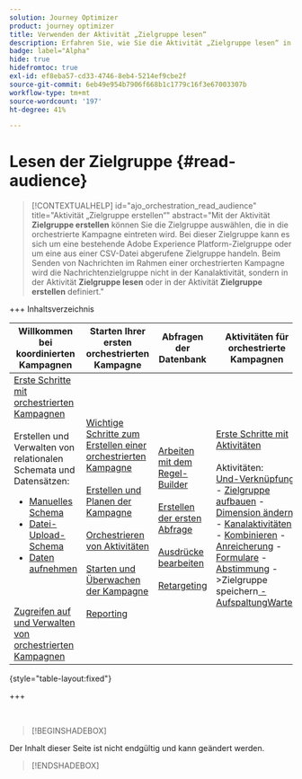 ```yaml
---
solution: Journey Optimizer
product: journey optimizer
title: Verwenden der Aktivität „Zielgruppe lesen“
description: Erfahren Sie, wie Sie die Aktivität „Zielgruppe lesen“ in einer koordinierten Kampagne verwenden
badge: label="Alpha"
hide: true
hidefromtoc: true
exl-id: ef8eba57-cd33-4746-8eb4-5214ef9cbe2f
source-git-commit: 6eb49e954b7906f668b1c1779c16f3e67003307b
workflow-type: tm+mt
source-wordcount: '197'
ht-degree: 41%

---
```


# Lesen der Zielgruppe {#read-audience}


>[!CONTEXTUALHELP]
>id="ajo_orchestration_read_audience"
>title="Aktivität „Zielgruppe erstellen“"
>abstract="Mit der Aktivität **Zielgruppe erstellen** können Sie die Zielgruppe auswählen, die in die orchestrierte Kampagne eintreten wird. Bei dieser Zielgruppe kann es sich um eine bestehende Adobe Experience Platform-Zielgruppe oder um eine aus einer CSV-Datei abgerufene Zielgruppe handeln. Beim Senden von Nachrichten im Rahmen einer orchestrierten Kampagne wird die Nachrichtenzielgruppe nicht in der Kanalaktivität, sondern in der Aktivität **Zielgruppe lesen** oder in der Aktivität **Zielgruppe erstellen** definiert."


+++ Inhaltsverzeichnis

| Willkommen bei koordinierten Kampagnen | Starten Ihrer ersten orchestrierten Kampagne | Abfragen der Datenbank | Aktivitäten für orchestrierte Kampagnen |
|---|---|---|---|
| [Erste Schritte mit orchestrierten Kampagnen](../gs-orchestrated-campaigns.md)<br/><br/>Erstellen und Verwalten von relationalen Schemata und Datensätzen:</br> <ul><li>[Manuelles Schema](../manual-schema.md)</li><li>[Datei-Upload-Schema](../file-upload-schema.md)</li><li>[Daten aufnehmen](../ingest-data.md)</li></ul><br/><br/>[Zugreifen auf und Verwalten von orchestrierten Kampagnen](../access-manage-orchestrated-campaigns.md) | [Wichtige Schritte zum Erstellen einer orchestrierten Kampagne](../gs-campaign-creation.md)<br/><br/>[Erstellen und Planen der Kampagne](../create-orchestrated-campaign.md)<br/><br/>[Orchestrieren von Aktivitäten](../orchestrate-activities.md)<br/><br/>[Starten und Überwachen der Kampagne](../start-monitor-campaigns.md)<br/><br/>[Reporting](../reporting-campaigns.md) | [Arbeiten mit dem Regel-Builder](../orchestrated-rule-builder.md)<br/><br/>[Erstellen der ersten Abfrage](../build-query.md)<br/><br/>[Ausdrücke bearbeiten](../edit-expressions.md)<br/><br/>[Retargeting](../retarget.md) | [Erste Schritte mit Aktivitäten](about-activities.md)<br/><br/>Aktivitäten:<br/>[Und-Verknüpfung](and-join.md) - [Zielgruppe aufbauen](build-audience.md) - [Dimension ändern](change-dimension.md) - [Kanalaktivitäten](channels.md) - [Kombinieren](combine.md) - [Anreicherung](deduplication.md) - [Formulare](enrichment.md) - [Abstimmung](fork.md) [ ](reconciliation.md) [ ](save-audience.md) [ ](split.md) ->Zielgruppe speichern[ -AufspaltungWarten](wait.md) |

{style="table-layout:fixed"}

+++

<br/>

>[!BEGINSHADEBOX]

Der Inhalt dieser Seite ist nicht endgültig und kann geändert werden.

>[!ENDSHADEBOX]

